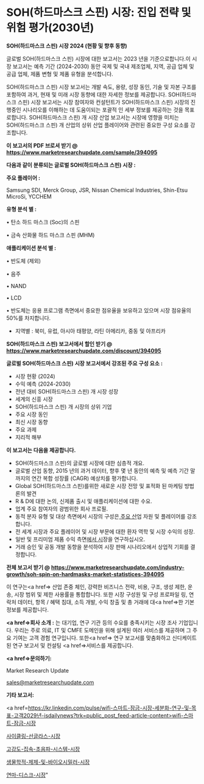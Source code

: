 # SOH(하드마스크 스핀) 시장: 진입 전략 및 위험 평가(2030년)

<strong>SOH(하드마스크 스핀) 시장 2024 (현황 및 향후 동향)</strong>

글로벌 SOH(하드마스크 스핀) 시장에 대한 보고서는 2023 년을 기준으로합니다.이 시장 보고서는 예측 기간 (2024-2030) 동안 국제 및 국내 제조업체, 지역, 공급 업체 및 공급 업체, 제품 변형 및 제품 유형을 분석합니다.

SOH(하드마스크 스핀) 시장 보고서는 개발 속도, 용량, 성장 동인, 기술 및 자본 구조를 포함하여 과거, 현재 및 미래 시장 동향에 대한 자세한 정보를 제공합니다. SOH(하드마스크 스핀) 시장 보고서는 시장 참여자와 컨설턴트가 SOH(하드마스크 스핀) 시장의 진행중인 시나리오를 이해하는 데 도움이되는 포괄적 인 세부 정보를 제공하는 것을 목표로합니다. SOH(하드마스크 스핀) 개 시장 산업 보고서는 시장에 영향을 미치는 SOH(하드마스크 스핀) 개 산업의 상위 산업 플레이어와 관련된 중요한 구성 요소를 강조합니다.



<strong>이 보고서의 PDF 브로셔 받기 @ <a href=https://www.marketresearchupdate.com/sample/394095>https://www.marketresearchupdate.com/sample/394095</a></strong>



<strong>다음과 같이 분류되는 글로벌 SOH(하드마스크 스핀) 시장 :</strong>



<strong>주요 플레이어 :</strong>

Samsung SDI, Merck Group, JSR, Nissan Chemical Industries, Shin-Etsu MicroSi, YCCHEM



<strong>유형 분석 별 :</strong>

• 탄소 하드 마스크 (Soc)의 스핀

• 금속 산화물 하드 마스크 스핀 (MHM)



<strong>애플리케이션 분석 별 :</strong>

• 반도체 (제외)

• 음주

• NAND

• LCD

• 반도체는 응용 프로그램 측면에서 중요한 점유율을 보유하고 있으며 시장 점유율의 50%를 차지합니다.

<ul>
  <li>지역별 : 북미, 유럽, 아시아 태평양, 라틴 아메리카, 중동 및 아프리카</li>
</ul>


<strong>SOH(하드마스크 스핀) 보고서에서 할인 받기 @ <a href=https://www.marketresearchupdate.com/discount/394095>https://www.marketresearchupdate.com/discount/394095</a></strong>



<strong>글로벌 SOH(하드마스크 스핀) 시장 보고서에서 강조된 주요 구성 요소 :</strong>
<ul>
  <li>시장 현황 (2024)</li>
  <li>수익 예측 (2024-2030)</li>
  <li>전년 대비 SOH(하드마스크 스핀) 개 시장 성장</li>
  <li>세계의 신흥 시장</li>
  <li>SOH(하드마스크 스핀) 개 시장의 상위 기업</li>
  <li>주요 시장 동인</li>
  <li>최신 시장 동향</li>
  <li>주요 과제</li>
  <li>지리적 해부</li>
</ul>


<strong>이 보고서는 다음을 제공합니다.</strong>
<ul>
  <li>SOH(하드마스크 스핀)의 글로벌 시장에 대한 심층적 개요.</li>
  <li>글로벌 산업 동향, 2015 년의 과거 데이터, 향후 몇 년 동안의 예측 및 예측 기간 말까지의 연간 복합 성장률 (CAGR) 예상치를 평가합니다.</li>
  <li>Global SOH(하드마스크 스핀)를위한 새로운 시장 전망 및 표적화 된 마케팅 방법론의 발견</li>
  <li>R &amp; D에 대한 논의, 신제품 출시 및 애플리케이션에 대한 수요.</li>
  <li>업계 주요 참여자의 광범위한 회사 프로필.</li>
  <li>동적 분자 유형 및 대상 측면에서 시장의 구성은<a href=> 주요 산</a>업 자원 및 플레이어를 강조합니다.</li>
  <li>전 세계 시장과 주요 플레이어 및 시장 부문에 대한 환자 역학 및 시장 수익의 성장.</li>
  <li>일반 및 프리미엄 제품 수익 측면<a href=>에서 시</a>장을 연구하십시오.</li>
  <li>거래 승인 및 공동 개발 동향을 분석하여 시장 판매 시나리오에서 상업적 기회를 결정합니다.</li>
</ul>



<strong>전체 보고서 받기 @ <a href=https://www.marketresearchupdate.com/industry-growth/soh-spin-on-hardmasks-market-statistices-394095>https://www.marketresearchupdate.com/industry-growth/soh-spin-on-hardmasks-market-statistices-394095</a></strong>

이 연구는<a href=> 산업 존중</a> 체인, 강력한 비즈니스 전략, 비용, 구조, 생성 제한, 운송, 시장 범위 및 제한 사용률을 통합합니다. 또한 시장 구성원 및 구성 프로파일 링, 연락처 데이터, 항목 / 혜택 침대, 소득 개발, 수익 창출 및 총 거래에 대<a href=>한 기본 </a>정보를 제공합니다.



<strong><a href=>회사 소</a>개 :</strong>
는 대기업, 연구 기관 등의 수요를 충족시키는 시장 조사 기업입니다. 우리는 주로 의료, IT 및 CMFE 도메인을 위해 설계된 여러 서비스를 제공하며 그 주요 기여는 고객 경험 연구입니다. 또한<a href=> 연구 보</a>고서를 맞춤화하고 신디케이트 된 연구 보고서 및 컨설팅 <a href=>서비스</a>를 제공합니다.



<strong><a href=>문의하기:</a></strong>

Market Research Update

sales@marketresearchupdate.com



<strong>기타 보고서:</strong>

<a href=https://kr.linkedin.com/pulse/wifi-스마트-잠금-시장-세분화-연구-및-목표-고객2029년-isdailynews?trk=public_post_feed-article-content>wifi-스마트-잠금-시장</a>

<a href=https://www.linkedin.com/pulse/사이클링-선글라스-시장-진입-전략-및-위험-평가2029년-survey-savvy-insights-360-analysis/>사이클링-선글라스-시장</a>

<a href=https://www.linkedin.com/pulse/고강도-집속-초음파-시스템-시장-동향-및-성장-전망-analytics-avenue-adventures-24-ana-ytnef/>고강도-집속-초음파-시스템-시장</a>

<a href=https://www.linkedin.com/pulse/생물학적-제제-및-바이오시밀러-시장-진입-전략-위험-평가2029년-plpkf/>생물학적-제제-및-바이오시밀러-시장</a>

<a href=https://www.linkedin.com/pulse/연마-디스크-시장-세분화-연구-및-목표-고객2030년-trendsetters-talk-360-analysis-wclhf/>연마-디스크-시장</a>"
